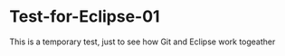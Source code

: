 Test-for-Eclipse-01
===================

This is a temporary test, just to see how Git and Eclipse work togeather
